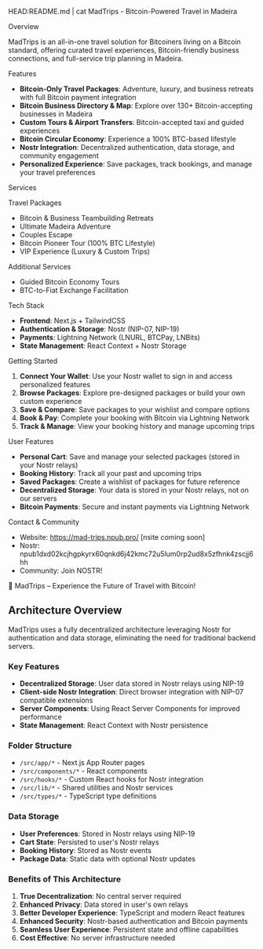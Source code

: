 HEAD:README.md | cat
MadTrips - Bitcoin-Powered Travel in Madeira

Overview

MadTrips is an all-in-one travel solution for Bitcoiners living on a Bitcoin standard, offering curated travel experiences, Bitcoin-friendly business connections, and full-service trip planning in Madeira.

Features

- **Bitcoin-Only Travel Packages**: Adventure, luxury, and business retreats with full Bitcoin payment integration
- **Bitcoin Business Directory & Map**: Explore over 130+ Bitcoin-accepting businesses in Madeira
- **Custom Tours & Airport Transfers**: Bitcoin-accepted taxi and guided experiences
- **Bitcoin Circular Economy**: Experience a 100% BTC-based lifestyle
- **Nostr Integration**: Decentralized authentication, data storage, and community engagement
- **Personalized Experience**: Save packages, track bookings, and manage your travel preferences

Services

Travel Packages

- Bitcoin & Business Teambuilding Retreats
- Ultimate Madeira Adventure
- Couples Escape
- Bitcoin Pioneer Tour (100% BTC Lifestyle)
- VIP Experience (Luxury & Custom Trips)

Additional Services

- Guided Bitcoin Economy Tours
- BTC-to-Fiat Exchange Facilitation

Tech Stack

- **Frontend**: Next.js + TailwindCSS
- **Authentication & Storage**: Nostr (NIP-07, NIP-19)
- **Payments**: Lightning Network (LNURL, BTCPay, LNBits)
- **State Management**: React Context + Nostr Storage

Getting Started

1. **Connect Your Wallet**: Use your Nostr wallet to sign in and access personalized features
2. **Browse Packages**: Explore pre-designed packages or build your own custom experience
3. **Save & Compare**: Save packages to your wishlist and compare options
4. **Book & Pay**: Complete your booking with Bitcoin via Lightning Network
5. **Track & Manage**: View your booking history and manage upcoming trips

User Features

- **Personal Cart**: Save and manage your selected packages (stored in your Nostr relays)
- **Booking History**: Track all your past and upcoming trips
- **Saved Packages**: Create a wishlist of packages for future reference
- **Decentralized Storage**: Your data is stored in your Nostr relays, not on our servers
- **Bitcoin Payments**: Secure and instant payments via Lightning Network

Contact & Community

- Website: https://mad-trips.npub.pro/ [nsite coming soon]
- Nostr: npub1dxd02kcjhgpkyrx60qnkd6j42kmc72u5lum0rp2ud8x5zfhnk4zscjj6hh
- Community: Join NOSTR!

🚀 MadTrips – Experience the Future of Travel with Bitcoin!

## Architecture Overview

MadTrips uses a fully decentralized architecture leveraging Nostr for authentication and data storage, eliminating the need for traditional backend servers.

### Key Features

- **Decentralized Storage**: User data stored in Nostr relays using NIP-19
- **Client-side Nostr Integration**: Direct browser integration with NIP-07 compatible extensions
- **Server Components**: Using React Server Components for improved performance
- **State Management**: React Context with Nostr persistence

### Folder Structure

- `/src/app/*` - Next.js App Router pages
- `/src/components/*` - React components
- `/src/hooks/*` - Custom React hooks for Nostr integration
- `/src/lib/*` - Shared utilities and Nostr services
- `/src/types/*` - TypeScript type definitions

### Data Storage

- **User Preferences**: Stored in Nostr relays using NIP-19
- **Cart State**: Persisted to user's Nostr relays
- **Booking History**: Stored as Nostr events
- **Package Data**: Static data with optional Nostr updates

### Benefits of This Architecture

1. **True Decentralization**: No central server required
2. **Enhanced Privacy**: Data stored in user's own relays
3. **Better Developer Experience**: TypeScript and modern React features
4. **Enhanced Security**: Nostr-based authentication and Bitcoin payments
5. **Seamless User Experience**: Persistent state and offline capabilities
6. **Cost Effective**: No server infrastructure needed
